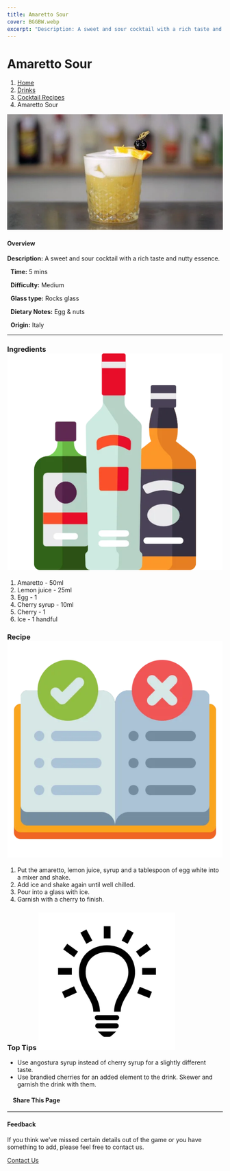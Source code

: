 ```yaml
---
title: Amaretto Sour
cover: BGGBW.webp
excerpt: "Description: A sweet and sour cocktail with a rich taste and nutty essence."
---
```


# Amaretto Sour

1.  [Home](/)
2.  [Drinks](drinks)
3.  [Cocktail Recipes](drinks/cocktailrecipes)
4.  Amaretto Sour

![](images/amaretto-sour.webp)

#### Overview

**Description:** A sweet and sour cocktail with a rich taste and nutty essence.

  **Time:** 5 mins

  **Difficulty:** Medium

  **Glass type:** Rocks glass

  **Dietary Notes:** Egg & nuts

  **Origin:** Italy

* * *

### Ingredients ![target](images/liquor.webp)

1.  Amaretto - 50ml
2.  Lemon juice - 25ml
3.  Egg - 1
4.  Cherry syrup - 10ml
5.  Cherry - 1
6.  Ice - 1 handful

### Recipe ![target](images/rules.webp)

1.  Put the amaretto, lemon juice, syrup and a tablespoon of egg white into a mixer and shake.
2.  Add ice and shake again until well chilled.
3.  Pour into a glass with ice.
4.  Garnish with a cherry to finish.

### Top Tips ![target](images/lightbulb.webp)

-   Use angostura syrup instead of cherry syrup for a slightly different taste.
-   Use brandied cherries for an added element to the drink. Skewer and garnish the drink with them.

####     Share This Page

[](https://www.facebook.com/sharer/sharer.php?u=beergogglegames.co.uk/Drinks/CocktailRecipes/amaretto-sour)[](https://www.instagram.com/direct/new/)[](https://twitter.com/intent/tweet?url=beergogglegames.co.uk/Drinks/CocktailRecipes/amaretto-sour)

* * *

#### Feedback

If you think we've missed certain details out of the game or you have something to add, please feel free to contact us.

  
  
  
[Contact Us](contact)

